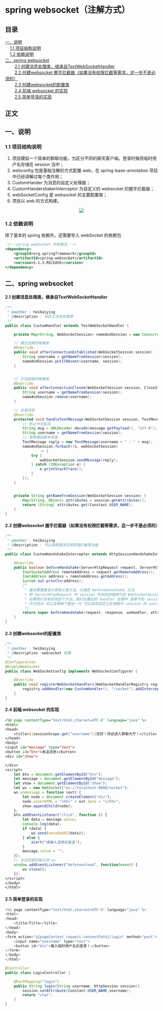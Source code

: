 # spring websocket（注解方式）

## 目录<br/>
<a href="#一说明">一、说明</a><br/>
&nbsp;&nbsp;&nbsp;&nbsp;<a href="#11-项目结构说明">1.1 项目结构说明</a><br/>
&nbsp;&nbsp;&nbsp;&nbsp;<a href="#12-依赖说明">1.2 依赖说明</a><br/>
<a href="#二spring-websocket">二、spring websocket</a><br/>
&nbsp;&nbsp;&nbsp;&nbsp;&nbsp;&nbsp;&nbsp;&nbsp;<a href="#21-创建消息处理类继承自TextWebSocketHandler">2.1 创建消息处理类，继承自TextWebSocketHandler</a><br/>
&nbsp;&nbsp;&nbsp;&nbsp;&nbsp;&nbsp;&nbsp;&nbsp;<a href="#22-创建websocket-握手拦截器如果没有权限拦截等需求这一步不是必须的">2.2 创建websocket 握手拦截器（如果没有权限拦截等需求，这一步不是必须的）</a><br/>
&nbsp;&nbsp;&nbsp;&nbsp;&nbsp;&nbsp;&nbsp;&nbsp;<a href="#23-创建websocket的配置类">2.3 创建websocket的配置类</a><br/>
&nbsp;&nbsp;&nbsp;&nbsp;&nbsp;&nbsp;&nbsp;&nbsp;<a href="#24-前端-websocket-的实现">2.4 前端 websocket 的实现</a><br/>
&nbsp;&nbsp;&nbsp;&nbsp;&nbsp;&nbsp;&nbsp;&nbsp;<a href="#25-简单登录的实现">2.5 简单登录的实现</a><br/>
## 正文<br/>


## 一、说明

### 1.1 项目结构说明

1. 项目模拟一个简单的群聊功能，为区分不同的聊天客户端，登录时候将临时用户名存储在 session 当中；
2. webconfig 包是基础注解的方式配置 web，在 spring-base-annotation 项目中已经讲解过每个类作用；
3. CustomHander 为消息的自定义处理器；
4. CustomHandershakerInterceptor 为自定义的 websocket 的握手拦截器；
5. webSocketConfig 是 websocket 的主要配置类；
6. 项目以 web 的方式构建。

<div align="center"> <img src="https://github.com/heibaiying/spring-samples-for-all/blob/master/pictures/spring-websocket-annotation.png"/> </div>



### 1.2 依赖说明

除了基本的 spring 依赖外，还需要导入 webSocket 的依赖包

```xml
 <!--spring webSocket 的依赖包 -->
<dependency>
    <groupId>org.springframework</groupId>
    <artifactId>spring-websocket</artifactId>
    <version>5.1.3.RELEASE</version>
</dependency>
```



## 二、spring websocket

#### 2.1 创建消息处理类，继承自TextWebSocketHandler

```java
/**
 * @author : heibaiying
 * @description : 自定义消息处理类
 */
public class CustomHandler extends TextWebSocketHandler {

    private Map<String, WebSocketSession> nameAndSession = new ConcurrentHashMap<>();

    // 建立连接时候触发
    @Override
    public void afterConnectionEstablished(WebSocketSession session)  {
        String username = getNameFromSession(session);
        nameAndSession.putIfAbsent(username, session);
    }


    // 关闭连接时候触发
    @Override
    public void afterConnectionClosed(WebSocketSession session, CloseStatus status) {
        String username = getNameFromSession(session);
        nameAndSession.remove(username);
    }

    // 处理消息
    @Override
    protected void handleTextMessage(WebSocketSession session, TextMessage message) throws Exception {
        // 防止中文乱码
        String msg = URLDecoder.decode(message.getPayload(), "utf-8");
        String username = getNameFromSession(session);
        // 简单模拟群发消息
        TextMessage reply = new TextMessage(username + " : " + msg);
        nameAndSession.forEach((s, webSocketSession)
                -> {
            try {
                webSocketSession.sendMessage(reply);
            } catch (IOException e) {
                e.printStackTrace();
            }
        });
    }


    private String getNameFromSession(WebSocketSession session) {
        Map<String, Object> attributes = session.getAttributes();
        return (String) attributes.get(Constant.USER_NAME);
    }
}

```

#### 2.2 创建websocket 握手拦截器（如果没有权限拦截等需求，这一步不是必须的）

```java
/**
 * @author : heibaiying
 * @description : 可以按照需求实现权限拦截等功能
 */
public class CustomHandshakeInterceptor extends HttpSessionHandshakeInterceptor {

    @Override
    public boolean beforeHandshake(ServerHttpRequest request, ServerHttpResponse response, WebSocketHandler wsHandler, Map<String, Object> attributes) throws Exception {
        InetSocketAddress remoteAddress = request.getRemoteAddress();
        InetAddress address = remoteAddress.getAddress();
        System.out.println(address);
        /*
         * 最后需要要显示调用父类方法，父类的 beforeHandshake 方法
         * 把 ServerHttpRequest 中 session 中对应的值拷贝到 WebSocketSession 中。
         * 如果我们没有实现这个方法，我们在最后的 handler 处理中 是拿不到 session 中的值
         * 作为测试 可以注释掉下面这一行 可以发现自定义处理器中 session 的 username 总是为空
         */
        return super.beforeHandshake(request, response, wsHandler, attributes);
    }
}
```

#### 2.3 创建websocket的配置类

```java
/**
 * @author : heibaiying
 * @description :websocket 配置
 */
@Configuration
@EnableWebSocket
public class WebSocketConfig implements WebSocketConfigurer {

    @Override
    public void registerWebSocketHandlers(WebSocketHandlerRegistry registry) {
        registry.addHandler(new CustomHandler(), "/socket").addInterceptors(new CustomHandshakeInterceptor());
    }
}
```

#### 2.4 前端 websocket 的实现

```jsp
<%@ page contentType="text/html;charset=UTF-8" language="java" %>
<html>
<head>
    <title>${sessionScope.get("username")}您好！欢迎进入群聊大厅！</title>
</head>
<body>
<input id="message" type="text">
<button id="btn">发送消息</button>
<div id="show">

</div>
<script>
    let btn = document.getElementById("btn");
    let message = document.getElementById("message");
    let show = document.getElementById("show");
    let ws = new WebSocket("ws://localhost:8080/socket");
    ws.onmessage = function (evt) {
        let node = document.createElement("div");
        node.innerHTML = "<h5>" + evt.data + "</h5>";
        show.appendChild(node);
    };
    btn.addEventListener("click", function () {
        let data = message.value;
        console.log(data);
        if (data) {
            ws.send(encodeURI(data));
        } else {
            alert("请输入消息后发送");
        }
        message.value = "";
    });
    // 关闭页面时候关闭 ws
    window.addEventListener("beforeunload", function(event) {
        ws.close();
    });
</script>
</body>
</html>

```

#### 2.5 简单登录的实现

```java
<%@ page contentType="text/html;charset=UTF-8" language="java" %>
<html>
<head>
    <title>Title</title>
</head>
<body>
<form action="${pageContext.request.contextPath}/login" method="post">
    <input name="username" type="text">
    <button id="btn">输入临时用户名后登录！</button>
</form>
</body>
</html>
```

```java
@Controller
public class LoginController {

    @PostMapping("login")
    public String login(String username, HttpSession session){
        session.setAttribute(Constant.USER_NAME,username);
        return "chat";
    }
}
```

